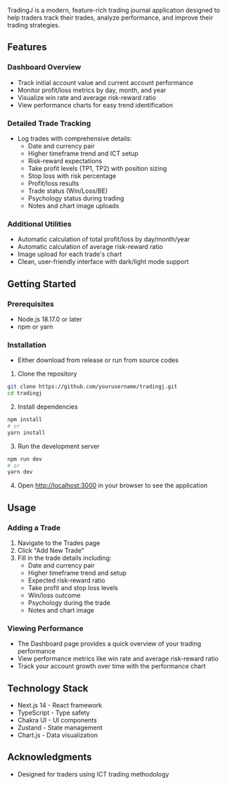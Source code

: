 TradingJ is a modern, feature-rich trading journal application designed to help traders track their trades, analyze performance, and improve their trading strategies.

## Features

### Dashboard Overview
- Track initial account value and current account performance
- Monitor profit/loss metrics by day, month, and year
- Visualize win rate and average risk-reward ratio
- View performance charts for easy trend identification

### Detailed Trade Tracking
- Log trades with comprehensive details:
  - Date and currency pair
  - Higher timeframe trend and ICT setup
  - Risk-reward expectations
  - Take profit levels (TP1, TP2) with position sizing
  - Stop loss with risk percentage
  - Profit/loss results
  - Trade status (Win/Loss/BE)
  - Psychology status during trading
  - Notes and chart image uploads

### Additional Utilities
- Automatic calculation of total profit/loss by day/month/year
- Automatic calculation of average risk-reward ratio
- Image upload for each trade's chart
- Clean, user-friendly interface with dark/light mode support

## Getting Started

### Prerequisites
- Node.js 18.17.0 or later
- npm or yarn

### Installation

- Either download from release or run from source codes

1. Clone the repository
```bash
git clone https://github.com/yourusername/tradingj.git
cd tradingj
```

2. Install dependencies
```bash
npm install
# or
yarn install
```

3. Run the development server
```bash
npm run dev
# or
yarn dev
```

4. Open [http://localhost:3000](http://localhost:3000) in your browser to see the application

## Usage

### Adding a Trade
1. Navigate to the Trades page
2. Click "Add New Trade"
3. Fill in the trade details including:
   - Date and currency pair
   - Higher timeframe trend and setup
   - Expected risk-reward ratio
   - Take profit and stop loss levels
   - Win/loss outcome
   - Psychology during the trade
   - Notes and chart image

### Viewing Performance
- The Dashboard page provides a quick overview of your trading performance
- View performance metrics like win rate and average risk-reward ratio
- Track your account growth over time with the performance chart

## Technology Stack

- Next.js 14 - React framework
- TypeScript - Type safety
- Chakra UI - UI components
- Zustand - State management
- Chart.js - Data visualization

## Acknowledgments

- Designed for traders using ICT trading methodology
